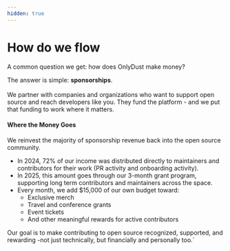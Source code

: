 ```yaml
---
hidden: true
---
```


# How do we flow

A common question we get: how does OnlyDust make money?

The answer is simple: **sponsorships**.\
\
We partner with companies and organizations who want to support open source and reach developers like you. They fund the platform - and we put that funding to work where it matters.

#### Where the Money Goes

We reinvest the majority of sponsorship revenue back into the open source community.

* In 2024, 72% of our income was distributed directly to maintainers and contributors for their work (PR activity and onboarding activity).
* In 2025, this amount goes through our 3-month grant program, supporting long term contributors and maintainers across the space.
* Every month, we add $15,000 of our own budget toward:
  * Exclusive merch
  * Travel and conference grants
  * Event tickets
  * And other meaningful rewards for active contributors

Our goal is to make contributing to open source recognized, supported, and rewarding -not just technically, but financially and personally too.\`
